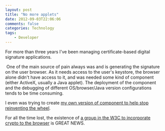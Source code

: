 ```yaml
---
layout: post
title: "No more applets"
date: 2012-09-03T22:06:06
comments: false
categories: Technology
tags:
    - Developer
---
```


For more than three years I've been managing certificate-based digital signature applications.


&nbsp;One of the main source of pain always was and is generating the signature on the user browser. As it needs access to the user's keystore, the browser alone didn't have access to it, and was needed some kind of component (either ActiveX, usually a Java applet). The deployment of the component and the debugging of different OS/browser/Java version configurations tends to be time consuming.


I even was trying to create [my own version of component to help stop reinventing the wheel](https://github.com/crypteasy/crypteasy-applet).


For all the time lost, the existence of [a group in the W3C to incorporate crypto to the browser](http://www.w3.org/2012/webcrypto/) is GREAT NEWS.
